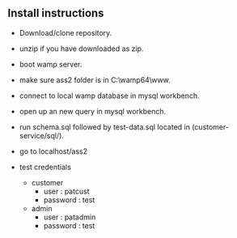 ## Install instructions

- Download/clone repository.
- unzip if you have downloaded as zip.
- boot wamp server.
- make sure ass2 folder is in C:\wamp64\www.
- connect to local wamp database in mysql workbench.
- open up an new query in mysql workbench.
- run schema.sql followed by test-data.sql located in (customer-service/sql/).
- go to localhost/ass2




- test credentials
    - customer
        - user : patcust
        - password : test
    - admin
        - user : patadmin
        - password : test